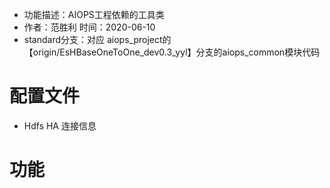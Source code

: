
- 功能描述：AIOPS工程依赖的工具类
- 作者：范胜利 时间：2020-06-10
- standard分支：对应 aiops_project的【origin/EsHBaseOneToOne_dev0.3_yyl】分支的aiops_common模块代码

# 配置文件
- Hdfs HA 连接信息

# 功能
